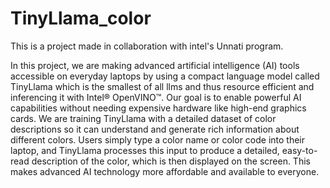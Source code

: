 # TinyLlama_color
This is a project made in collaboration with intel's Unnati program.

In this project, we are making advanced artificial intelligence (AI) tools accessible on everyday laptops by using a compact language model called TinyLlama which is the smallest of all llms and thus resource efficient and inferencing it with Intel® OpenVINO™. Our goal is to enable powerful AI capabilities without needing expensive hardware like high-end graphics cards. We are training TinyLlama with a detailed dataset of color descriptions so it can understand and generate rich information about different colors. Users simply type a color name or color code into their laptop, and TinyLlama processes this input to produce a detailed, easy-to-read description of the color, which is then displayed on the screen. This makes advanced AI technology more affordable and available to everyone.

